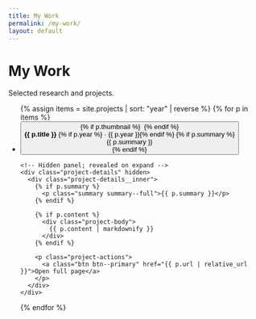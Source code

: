 ```yaml
---
title: My Work
permalink: /my-work/
layout: default
---
```


<h1>My Work</h1>
<p>Selected research and projects.</p>

<ul class="project-list project-list--expandable">
  {% assign items = site.projects | sort: "year" | reverse %}
  {% for p in items %}
  <li class="project-card project-card--expandable" data-url="{{ p.url | relative_url }}">
    <!-- Button = better accessibility than <a> for toggling -->
    <button class="project-toggle" aria-expanded="false">
      {% if p.thumbnail %}
        <img src="{{ p.thumbnail | relative_url }}" alt="" class="project-thumb">
      {% endif %}
      <div class="project-meta">
        <strong class="project-title">{{ p.title }}</strong>
        {% if p.year %}<span class="muted"> · {{ p.year }}</span>{% endif %}
        {% if p.summary %}
          <div class="summary summary--teaser">{{ p.summary }}</div>
        {% endif %}
      </div>
    </button>

    <!-- Hidden panel; revealed on expand -->
    <div class="project-details" hidden>
      <div class="project-details__inner">
        {% if p.summary %}
          <p class="summary summary--full">{{ p.summary }}</p>
        {% endif %}

        {% if p.content %}
          <div class="project-body">
            {{ p.content | markdownify }}
          </div>
        {% endif %}

        <p class="project-actions">
          <a class="btn btn--primary" href="{{ p.url | relative_url }}">Open full page</a>
        </p>
      </div>
    </div>
  </li>
  {% endfor %}
</ul>

<script>
/* Expand/collapse cards (click or keyboard) */
(function() {
  const list = document.querySelector('.project-list--expandable');
  if (!list) return;

  list.addEventListener('click', function(e) {
    const toggle = e.target.closest('.project-toggle');
    if (!toggle) return;

    const card = toggle.closest('.project-card--expandable');
    const details = card.querySelector('.project-details');
    const isOpen = card.classList.contains('is-open');

    // Optional: only one open at a time (uncomment to enable)
    // list.querySelectorAll('.project-card--expandable.is-open').forEach(c => {
    //   if (c !== card) {
    //     c.classList.remove('is-open');
    //     const d = c.querySelector('.project-details');
    //     const t = c.querySelector('.project-toggle');
    //     if (d) d.hidden = true;
    //     if (t) t.setAttribute('aria-expanded', 'false');
    //   }
    // });

    card.classList.toggle('is-open', !isOpen);
    details.hidden = isOpen;                      // show/hide
    toggle.setAttribute('aria-expanded', String(!isOpen));
  });
})();
</script>

